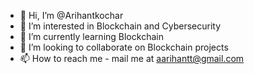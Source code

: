 - 👋 Hi, I’m @Arihantkochar
- 👀 I’m interested in Blockchain and Cybersecurity
- 🌱 I’m currently learning Blockchain
- 💞️ I’m looking to collaborate on Blockchain projects
- 📫 How to reach me - mail me at aarihantt@gmail.com

<!---
Arihantkochar/Arihantkochar is a ✨ special ✨ repository because its `README.md` (this file) appears on your GitHub profile.
You can click the Preview link to take a look at your changes.
--->
